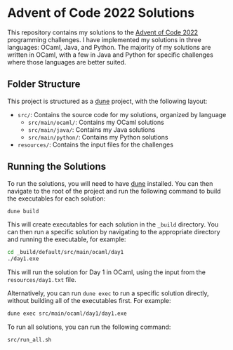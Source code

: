 # Advent of Code 2022 Solutions

This repository contains my solutions to the [Advent of Code 2022](https://adventofcode.com/2022) programming challenges. I have implemented my solutions in three languages: OCaml, Java, and Python. The majority of my solutions are written in OCaml, with a few in Java and Python for specific challenges where those languages are better suited.

## Folder Structure

This project is structured as a [dune](https://dune.build) project, with the following layout:

* `src/`: Contains the source code for my solutions, organized by language
  * `src/main/ocaml/`: Contains my OCaml solutions
  * `src/main/java/`: Contains my Java solutions
  * `src/main/python/`: Contains my Python solutions
* `resources/`: Contains the input files for the challenges

## Running the Solutions

To run the solutions, you will need to have [dune](https://dune.build) installed. You can then navigate to the root of the project and run the following command to build the executables for each solution:

```bash
dune build
```

This will create executables for each solution in the `_build` directory. You can then run a specific solution by navigating to the appropriate directory and running the executable, for example:

```bash
cd _build/default/src/main/ocaml/day1
./day1.exe
```

This will run the solution for Day 1 in OCaml, using the input from the `resources/day1.txt` file.

Alternatively, you can run `dune exec` to run a specific solution directly, without building all of the executables first. For example:

```bash
dune exec src/main/ocaml/day1/day1.exe
```

To run all solutions, you can run the following command:

```bash
src/run_all.sh
```
